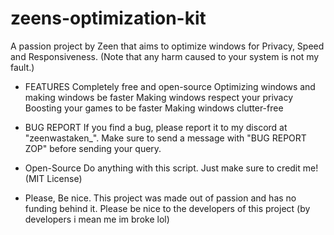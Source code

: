 # zeens-optimization-kit
A passion project by Zeen that aims to optimize windows for Privacy, Speed and Responsiveness. (Note that any harm caused to your system is not my fault.)

- FEATURES
Completely free and open-source
Optimizing windows and making windows be faster
Making windows respect your privacy
Boosting your games to be faster
Making windows clutter-free

- BUG REPORT
If you find a bug, please report it to my discord at "zeenwastaken_". Make sure to send a message with  "BUG REPORT ZOP" before sending your query.

- Open-Source
Do anything with this script. Just make sure to credit me! (MIT License)

- Please, Be nice.
This project was made out of passion and has no funding behind it. Please be nice to the developers of this project (by developers i mean me im broke lol)
